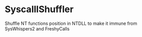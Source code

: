 # SyscalllShuffler
Shuffle NT functions position in NTDLL to make it immune from SysWhispers2 and FreshyCalls
